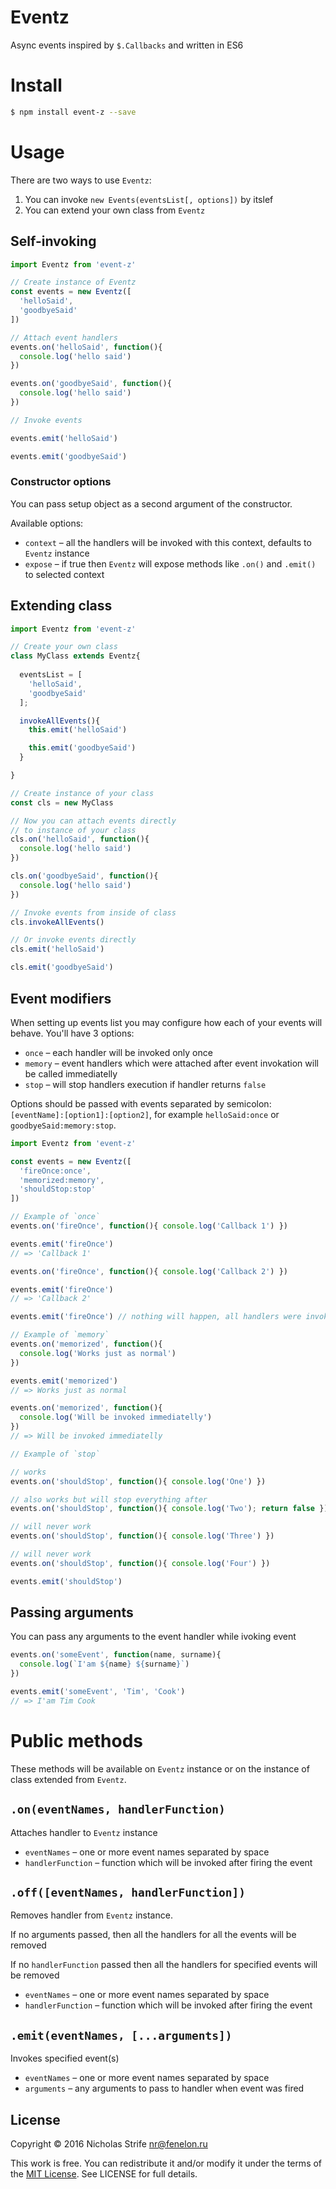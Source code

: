 # Eventz

Async events inspired by `$.Callbacks` and written in ES6

# Install

```bash
$ npm install event-z --save
```

# Usage

There are two ways to use `Eventz`:

  1. You can invoke `new Events(eventsList[, options])` by itslef
  2. You can extend your own class from `Eventz`

## Self-invoking

```javascript
import Eventz from 'event-z'

// Create instance of Eventz
const events = new Eventz([
  'helloSaid',
  'goodbyeSaid'
])

// Attach event handlers
events.on('helloSaid', function(){
  console.log('hello said')
})

events.on('goodbyeSaid', function(){
  console.log('hello said')
})

// Invoke events

events.emit('helloSaid')

events.emit('goodbyeSaid')
```

### Constructor options

You can pass setup object as a second argument of the constructor.

Available options:

  * `context` – all the handlers will be invoked with this context, defaults to `Eventz` instance 
  * `expose`  – if true then `Eventz` will expose methods like `.on()` and `.emit()` to selected context

## Extending class

```javascript
import Eventz from 'event-z'

// Create your own class
class MyClass extends Eventz{
  
  eventsList = [
    'helloSaid',
    'goodbyeSaid'
  ];

  invokeAllEvents(){
    this.emit('helloSaid')

    this.emit('goodbyeSaid')  
  }

}

// Create instance of your class
const cls = new MyClass

// Now you can attach events directly
// to instance of your class
cls.on('helloSaid', function(){
  console.log('hello said')
})

cls.on('goodbyeSaid', function(){
  console.log('hello said')
})

// Invoke events from inside of class
cls.invokeAllEvents()

// Or invoke events directly
cls.emit('helloSaid')

cls.emit('goodbyeSaid')
```

## Event modifiers

When setting up events list you may configure how each of your events
will behave. You'll have 3 options:

* `once` – each handler will be invoked only once
* `memory` – event handlers which were attached after event invokation will be called immediatelly
* `stop` – will stop handlers execution if handler returns `false`

Options should be passed with events separated by semicolon: `[eventName]:[option1]:[option2]`, for example
`helloSaid:once` or `goodbyeSaid:memory:stop`.

```javascript
import Eventz from 'event-z'

const events = new Eventz([
  'fireOnce:once',
  'memorized:memory',
  'shouldStop:stop'
])

// Example of `once`
events.on('fireOnce', function(){ console.log('Callback 1') })

events.emit('fireOnce')
// => 'Callback 1'

events.on('fireOnce', function(){ console.log('Callback 2') })

events.emit('fireOnce')
// => 'Callback 2'

events.emit('fireOnce') // nothing will happen, all handlers were invoked once

// Example of `memory`
events.on('memorized', function(){
  console.log('Works just as normal')
})

events.emit('memorized')
// => Works just as normal

events.on('memorized', function(){
  console.log('Will be invoked immediatelly')
})
// => Will be invoked immediatelly

// Example of `stop`

// works
events.on('shouldStop', function(){ console.log('One') })

// also works but will stop everything after
events.on('shouldStop', function(){ console.log('Two'); return false })

// will never work
events.on('shouldStop', function(){ console.log('Three') })

// will never work
events.on('shouldStop', function(){ console.log('Four') })

events.emit('shouldStop')
```

## Passing arguments

You can pass any arguments to the event handler while ivoking event

```javascript
events.on('someEvent', function(name, surname){
  console.log(`I'am ${name} ${surname}`)
})

events.emit('someEvent', 'Tim', 'Cook')
// => I'am Tim Cook
```

# Public methods

These methods will be available on `Eventz` instance or on the instance of class extended from `Eventz`.

## `.on(eventNames, handlerFunction)`

Attaches handler to `Eventz` instance

* `eventNames` – one or more event names separated by space
* `handlerFunction` – function which will be invoked after firing the event

## `.off([eventNames, handlerFunction])`

Removes handler from `Eventz` instance. 

If no arguments passed, then all the handlers for all the events will be removed

If no `handlerFunction` passed then all the handlers for specified events will be removed

* `eventNames` – one or more event names separated by space
* `handlerFunction` – function which will be invoked after firing the event

## `.emit(eventNames, [...arguments])`

Invokes specified event(s)

* `eventNames` – one or more event names separated by space
* `arguments` – any arguments to pass to handler when event was fired

## License
Copyright © 2016 Nicholas Strife <nr@fenelon.ru>

This work is free. You can redistribute it and/or modify it under the
terms of the [MIT License](https://opensource.org/licenses/MIT).
See LICENSE for full details.
